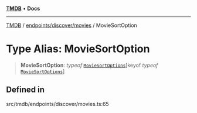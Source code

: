 [**TMDB**](../../../../README.md) • **Docs**

***

[TMDB](../../../../README.md) / [endpoints/discover/movies](../README.md) / MovieSortOption

# Type Alias: MovieSortOption

> **MovieSortOption**: *typeof* [`MovieSortOptions`](../variables/MovieSortOptions.md)\[keyof *typeof* [`MovieSortOptions`](../variables/MovieSortOptions.md)\]

## Defined in

src/tmdb/endpoints/discover/movies.ts:65
